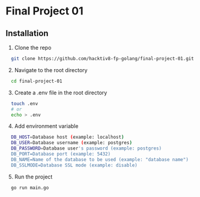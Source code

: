 # Final Project 01

## Installation
1. Clone the repo
```sh
  git clone https://github.com/hacktiv8-fp-golang/final-project-01.git
```
2. Navigate to the root directory
```sh
  cd final-project-01
```
3. Create a .env file in the root directory
```sh
  touch .env
  # or
  echo > .env
```
4. Add environment variable
```sh
  DB_HOST=Database host (example: localhost)
  DB_USER=Database username (example: postgres)
  DB_PASSWORD=Database user's password (example: postgres)
  DB_PORT=Database port (example: 5432)
  DB_NAME=Name of the database to be used (example: "database name")
  DB_SSLMODE=Database SSL mode (example: disable)
```
5. Run the project
```sh
  go run main.go
```